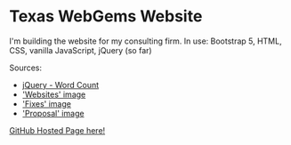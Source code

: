 # Texas WebGems Website

I'm building the website for my consulting firm. 
In use: Bootstrap 5, HTML, CSS, vanilla JavaScript, jQuery (so far)

Sources: 
* [jQuery - Word Count](https://codepen.io/jhawes/pen/xwgEaP)
* ['Websites' image](https://www.pexels.com/photo/silver-imac-displaying-collage-photos-1779487/)
* ['Fixes' image](https://www.pexels.com/photo/abstract-business-code-coder-270348/)
* ['Proposal' image](https://www.pexels.com/photo/silver-laptop-with-graph-on-screen-5833862/)

[GitHub Hosted Page here!](https://geminipowell.github.io/texas-webgems)
